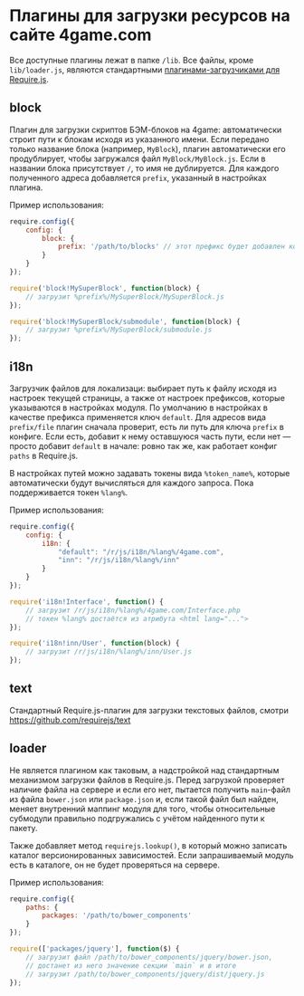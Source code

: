 # Плагины для загрузки ресурсов на сайте 4game.com

Все доступные плагины лежат в папке `/lib`. Все файлы, кроме `lib/loader.js`, являются стандартными [плагинами-загрузчиками для Require.js](http://requirejs.org/docs/plugins.html).

## block

Плагин для загрузки скриптов БЭМ-блоков на 4game: автоматически строит пути к блокам исходя из указанного имени. Если передано только название блока (например, `MyBlock`), плагин автоматически его продублирует, чтобы загружался файл `MyBlock/MyBlock.js`. Если в названии блока присутствует `/`, то имя не дублируется. Для каждого полученного адреса добавляется `prefix`, указанный в настройках плагина. 

Пример использования:

```js
require.config({
    config: {
        block: {
            prefix: '/path/to/blocks' // этот префикс будет добавлен ко всем модулям
        }
    }
});

require('block!MySuperBlock', function(block) {
    // загрузит %prefix%/MySuperBlock/MySuperBlock.js
});

require('block!MySuperBlock/submodule', function(block) {
    // загрузит %prefix%/MySuperBlock/submodule.js
});
```

## i18n

Загрузчик файлов для локализаци: выбирает путь к файлу исходя из настроек текущей страницы, а также от настроек префиксов, которые указываются в настройках модуля. По умолчанию в настройках в качестве префикса применяется ключ `default`. Для адресов вида `prefix/file` плагин сначала проверит, есть ли путь для ключа `prefix` в конфиге. Если есть, добавит к нему оставшуюся часть пути, если нет — просто добавит `default` в начале: ровно так же, как работает конфиг `paths` в Require.js.

В настройках путей можно задавать токены вида `%token_name%`, которые  автоматически будут вычисляться для каждого запроса. Пока поддерживается токен `%lang%`.

Пример использования:

```js
require.config({
    config: {
        i18n: {
            "default": "/r/js/i18n/%lang%/4game.com",
            "inn": "/r/js/i18n/%lang%/inn"
        }
    }
});

require('i18n!Interface', function() {
    // загрузит /r/js/i18n/%lang%/4game.com/Interface.php
    // токен %lang% достаётся из атрибута <html lang="..."> 
});

require('i18n!inn/User', function(block) {
    // загрузит /r/js/i18n/%lang%/inn/User.js
});
```

## text

Стандартный Require.js-плагин для загрузки текстовых файлов, смотри https://github.com/requirejs/text

## loader

Не является плагином как таковым, а надстройкой над стандартным механизмом загрузки файлов в Require.js. Перед загрузкой проверяет наличие файла на сервере и если его нет, пытается получить `main`-файл из файла `bower.json` или `package.json` и, если такой файл был найден, меняет внутренний маппинг модуля для того, чтобы относительные субмодули правильно подгружались с учётом найденного пути к пакету.

Также добавляет метод `requirejs.lookup()`, в который можно записать каталог версионированных зависимостей. Если запрашиваемый модуль есть в каталоге, он не будет проверяться на сервере.

Пример использования:

```js
require.config({
    paths: {
        packages: '/path/to/bower_components'
    }
});

require(['packages/jquery'], function($) {
    // загрузит файл /path/to/bower_components/jquery/bower.json, 
    // достанет из него значение секции `main` и в итоге
    // загрузит /path/to/bower_components/jquery/dist/jquery.js
});
```